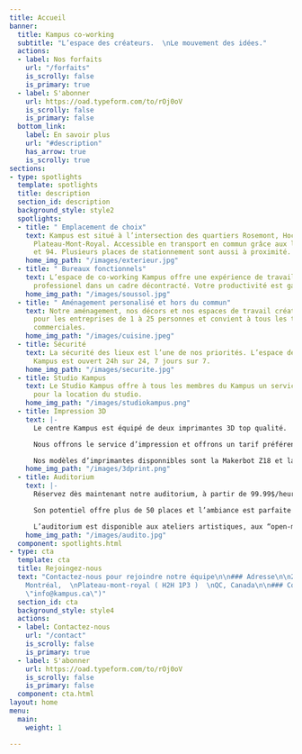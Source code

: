 ```yaml
---
title: Accueil
banner:
  title: Kampus co-working
  subtitle: "L’espace des créateurs.  \nLe mouvement des idées."
  actions:
  - label: Nos forfaits
    url: "/forfaits"
    is_scrolly: false
    is_primary: true
  - label: S'abonner
    url: https://oad.typeform.com/to/rOj0oV
    is_scrolly: false
    is_primary: false
  bottom_link:
    label: En savoir plus
    url: "#description"
    has_arrow: true
    is_scrolly: true
sections:
- type: spotlights
  template: spotlights
  title: description
  section_id: description
  background_style: style2
  spotlights:
  - title: " Emplacement de choix"
    text: Kampus est situé à l’intersection des quartiers Rosemont, Hochelaga et du
      Plateau-Mont-Royal. Accessible en transport en commun grâce aux lignes 97, 24
      et 94. Plusieurs places de stationnement sont aussi à proximité.
    home_img_path: "/images/exterieur.jpg"
  - title: " Bureaux fonctionnels"
    text: L’espace de co-working Kampus offre une expérience de travail agréable et
      professionel dans un cadre décontracté. Votre productivité est garantie.
    home_img_path: "/images/soussol.jpg"
  - title: " Aménagement personalisé et hors du commun"
    text: Notre aménagement, nos décors et nos espaces de travail créatifs sont idéales
      pour les entreprises de 1 à 25 personnes et convient à tous les types de demandes
      commerciales.
    home_img_path: "/images/cuisine.jpeg"
  - title: Sécurité
    text: La sécurité des lieux est l’une de nos priorités. L’espace de co-working
      Kampus est ouvert 24h sur 24, 7 jours sur 7.
    home_img_path: "/images/securite.jpg"
  - title: Studio Kampus
    text: Le Studio Kampus offre à tous les membres du Kampus un service à taux préférentiels
      pour la location du studio.
    home_img_path: "/images/studiokampus.png"
  - title: Impression 3D
    text: |-
      Le centre Kampus est équipé de deux imprimantes 3D top qualité.

      Nous offrons le service d’impression et offrons un tarif préférentiel à tout nos Kampers.

      Nos modèles d’imprimantes disponnibles sont la Makerbot Z18 et la Makerbot Replicator 5th Gen.
    home_img_path: "/images/3dprint.png"
  - title: Auditorium
    text: |-
      Réservez dès maintenant notre auditorium, à partir de 99.99$/heure d’utilisation.

      Son potentiel offre plus de 50 places et l’ambiance est parfaite pour des conférences privées, des lancements d’entreprises, des formations d’employés ou tout autre évènement corporatif.

      L’auditorium est disponible aux ateliers artistiques, aux “open-mic” musical ou d’humour ou tout autre soirée thématique concevable ! Contactez nous afin de prendre connaissance des disponibilités offertes.
    home_img_path: "/images/audito.jpg"
  component: spotlights.html
- type: cta
  template: cta
  title: Rejoingez-nous
  text: "Contactez-nous pour rejoindre notre équipe\n\n### Adresse\n\n2700 rue Angus,
    Montréal,  \nPlateau-mont-royal ( H2H 1P3 )  \nQC, Canada\n\n### Courriel\n\n[info@kampus.ca](mailto:info@kampus.ca
    \"info@kampus.ca\")"
  section_id: cta
  background_style: style4
  actions:
  - label: Contactez-nous
    url: "/contact"
    is_scrolly: false
    is_primary: true
  - label: S'abonner
    url: https://oad.typeform.com/to/rOj0oV
    is_scrolly: false
    is_primary: false
  component: cta.html
layout: home
menu:
  main:
    weight: 1

---
```

